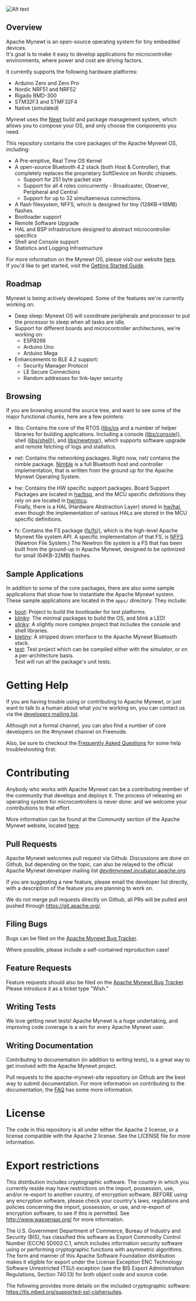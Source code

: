 <!--
#
# Licensed to the Apache Software Foundation (ASF) under one
# or more contributor license agreements.  See the NOTICE file
# distributed with this work for additional information
# regarding copyright ownership.  The ASF licenses this file
# to you under the Apache License, Version 2.0 (the
# "License"); you may not use this file except in compliance
# with the License.  You may obtain a copy of the License at
#
# http://www.apache.org/licenses/LICENSE-2.0
#
# Unless required by applicable law or agreed to in writing,
# software distributed under the License is distributed on an
# "AS IS" BASIS, WITHOUT WARRANTIES OR CONDITIONS OF ANY
#  KIND, either express or implied.  See the License for the
# specific language governing permissions and limitations
# under the License.
#
-->

![Alt text](http://mynewt.apache.org/img/logo.svg "Apache Mynewt")

## Overview

Apache Mynewt is an open-source operating system for tiny embedded devices.  
It's goal is to make it easy to develop applications for microcontroller 
environments, where power and cost are driving factors.

It currently supports the following hardware platforms: 
    
* Arduino Zero and Zero Pro
* Nordic NRF51 and NRF52
* Rigado BMD-300
* STM32F3 and STMF32F4 
* Native (simulated)

Mynewt uses the [Newt](https://www.github.com/apache/incubator-mynewt-newt) 
build and package management system, which allows you to compose your OS, and 
only choose the components you need.  

This repository contains the core packages of the Apache Mynewt OS, including:

* A Pre-emptive, Real Time OS Kernel
* A open-source Bluetooth 4.2 stack (both Host & Controller), that completely replaces
the proprietary SoftDevice on Nordic chipsets.
    - Support for 251 byte packet size
    - Support for all 4 roles concurrently - Broadcaster, Observer, Peripheral and Central
    - Support for up to 32 simultaeneous connections. 
* A flash filesystem, NFFS, which is designed for tiny (128KB->16MB) flashes.
* Bootloader support
* Remote Software Upgrade
* HAL and BSP infrastructure designed to abstract microcontroller specifics
* Shell and Console support
* Statistics and Logging Infrastructure 

For more information on the Mynewt OS, please visit our website [here](https://mynewt.apache.org/).  
If you'd like to get started, visit the [Getting Started Guide](https://mynewt.apache.org/os/get_started/introduction/).

## Roadmap

Mynewt is being actively developed.  Some of the features we're currently working on:

* Deep sleep: Mynewt OS will coordinate peripherals and processor to put the processor 
  to sleep when all tasks are idle.
* Support for different boards and microcontroller architectures, we're working on:
    - ESP8266 
    - Arduino Uno
    - Arduino Mega
* Enhancements to BLE 4.2 support:
    - Security Manager Protocol
    - LE Secure Connections
    - Random addresses for link-layer security


## Browsing 

If you are browsing around the source tree, and want to see some of the 
major functional chunks, here are a few pointers: 

- libs: Contains the core of the RTOS ([libs/os](https://github.com/apache/incubator-mynewt-core/tree/master/libs/os) 
and a number of helper libraries for building applications.  Including a 
console ([libs/console](https://github.com/apache/incubator-mynewt-core/tree/master/libs/console))), 
shell ([libs/shell](https://github.com/apache/incubator-mynewt-core/tree/master/libs/shell))), and 
[libs/newtmgr](https://github.com/apache/incubator-mynewt-core/tree/master/libs/newtmgr)), which 
supports software upgrade and remote fetching of logs and statistics.

- net: Contains the networking packages.  Right now, net/ contains
the nimble package.  [Nimble](https://github.com/apache/incubator-mynewt-core/tree/master/net/nimble)
is a full Bluetooth host and controller implementation, that is written 
from the ground up for the Apache Mynewt Operating System.   

- hw: Contains the HW specific support packages.  Board Support Packages 
are located in [hw/bsp](https://github.com/apache/incubator-mynewt-core/tree/master/hw/bsp), 
and the MCU specific definitions they rely on are located in 
[hw/mcu](https://github.com/apache/incubator-mynewt-core/tree/master/hw/mcu).  
Finally, there is a HAL (Hardware Abstraction Layer) stored in 
[hw/hal](https://github.com/apache/incubator-mynewt-core/tree/master/hw/hal), even 
though the implementation of various HALs are stored in the MCU specific definitions.  

- fs: Contains the FS package ([fs/fs](https://github.com/apache/incubator-mynewt-core/tree/master/fs/fs))), 
which is the high-level Apache Mynewt file system API.   A specific implementation of that FS, is 
[NFFS](https://github.com/apache/incubator-mynewt-core/tree/master/fs/nffs) (Newtron
File System.)  The Newtron file system is a FS that has been built from 
the ground-up in Apache Mynewt, designed to be optimized for small 
(64KB-32MB) flashes.

## Sample Applications

In addition to some of the core packages, there are also some sample 
applications that show how to instantiate the Apache Mynewt system.  These
sample applications are located in the ```apps/``` directory.  They 
include: 

* [boot](https://github.com/apache/incubator-mynewt-core/tree/master/apps/boot): 
  Project to build the bootloader for test platforms. 
* [blinky](https://github.com/apache/incubator-mynewt-core/tree/master/apps/blinky): The 
  minimal packages to build the OS, and blink a LED!  
* [slinky](https://github.com/apache/incubator-mynewt-core/tree/master/apps/slinky): A 
  slightly more complex project that includes the console and shell libraries. 
* [bletiny](https://github.com/apache/incubator-mynewt-core/tree/master/apps/bletiny): A 
  stripped down interface to the Apache Mynewt Bluetooth stack.
* [test](https://github.com/apache/incubator-mynewt-core/tree/master/apps/test): Test 
  project which can be compiled either with the simulator, or on a per-architecture basis.  
  Test will run all the package's unit tests. 


# Getting Help

If you are having trouble using or contributing to Apache Mynewt, or just want to talk 
to a human about what you're working on, you can contact us via the 
[developers mailing list](mailto:dev@mynewt.incubator.apache.org).  

Although not a formal channel, you can also find a number of core developers
on the #mynewt channel on Freenode.

Also, be sure to checkout the [Frequently Asked Questions](https://mynewt.apache.org/faq/answers)
for some help troubleshooting first.

# Contributing 

Anybody who works with Apache Mynewt can be a contributing member of the 
community that develops and deploys it.  The process of releasing an operating 
system for microcontrollers is never done: and we welcome your contributions
to that effort.

More information can be found at the Community section of the Apache Mynewt 
website, located [here](https://mynewt.apache.org/community).  

## Pull Requests

Apache Mynewt welcomes pull request via Github.  Discussions are done on Github,
but depending on the topic, can also be relayed to the official Apache Mynewt
developer mailing list dev@mynewt.incubator.apache.org.

If you are suggesting a new feature, please email the developer list directly,
with a description of the feature you are planning to work on.  

We do not merge pull requests directly on Github, all PRs will be pulled and 
pushed through https://git.apache.org/.

## Filing Bugs

Bugs can be filed on the 
[Apache Mynewt Bug Tracker](https://issues.apache.org/jira/browse/MYNEWT).

Where possible, please include a self-contained reproduction case!

## Feature Requests

Feature requests should also be filed on the 
[Apache Mynewt Bug Tracker](https://issues.apache.org/jira/browse/MYNEWT).  
Please introduce it as a ticket type "Wish." 

## Writing Tests

We love getting newt tests!  Apache Mynewt is a huge undertaking, and improving
code coverage is a win for every Apache Mynewt user.  

## Writing Documentation

Contributing to documentation (in addition to writing tests), is a great way 
to get involved with the Apache Mynewt project.

Pull requests to the apache-mynewt-site repository on Github are the best 
way to submit documentation.  For more information on contributing to the 
documentation, the [FAQ](https://mynewt.apache.org/faq/answers/) has some 
more information.

# License 

The code in this repository is all under either the Apache 2 license, or a 
license compatible with the Apache 2 license.  See the LICENSE file for more 
information. 

# Export restrictions

This distribution includes cryptographic software. The country in which you 
currently reside may have restrictions on the import, possession, use, and/or 
re-export to another country, of encryption software. BEFORE using any encryption
software, please check your country's laws, regulations and policies concerning
the import, possession, or use, and re-export of encryption software, to see if
this is permitted. See <http://www.wassenaar.org/> for more information.

The U.S. Government Department of Commerce, Bureau of Industry and Security (BIS), 
has classified this software as Export Commodity Control Number (ECCN) 5D002.C.1, 
which includes information security software using or performing cryptographic 
functions with asymmetric algorithms. The form and manner of this Apache Software 
Foundation distribution makes it eligible for export under the License Exception ENC 
Technology Software Unrestricted (TSU) exception (see the BIS Export Administration 
Regulations, Section 740.13) for both object code and source code.

The following provides more details on the included cryptographic software: 
https://tls.mbed.org/supported-ssl-ciphersuites.

